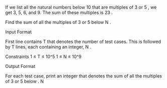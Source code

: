 If we list all the natural numbers below 10 that are multiples of 3 or 5 , we get 3, 5, 6, and 9. The sum of these multiples is 23 .

Find the sum of all the multiples of 3 or 5 below N .

Input Format

First line contains T that denotes the number of test cases. This is followed by T lines, each containing an integer, N .

Constraints 1 ≤ T ≤ 10^5 1 ≤ N ≤ 10^9

Output Format

For each test case, print an integer that denotes the sum of all the multiples of 3 or 5 below . N
